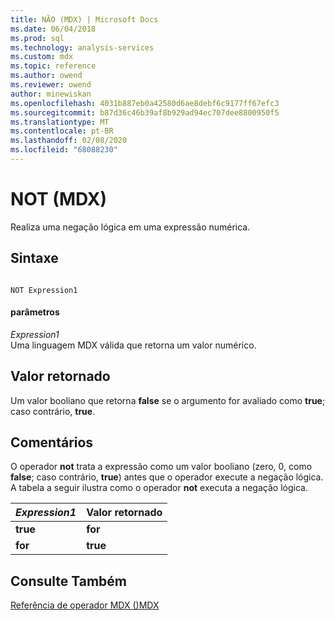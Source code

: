```yaml
---
title: NÃO (MDX) | Microsoft Docs
ms.date: 06/04/2018
ms.prod: sql
ms.technology: analysis-services
ms.custom: mdx
ms.topic: reference
ms.author: owend
ms.reviewer: owend
author: minewiskan
ms.openlocfilehash: 4031b887eb0a42580d6ae8debf6c9177ff67efc3
ms.sourcegitcommit: b87d36c46b39af8b929ad94ec707dee8800950f5
ms.translationtype: MT
ms.contentlocale: pt-BR
ms.lasthandoff: 02/08/2020
ms.locfileid: "68088230"
---
```

# <a name="not-mdx"></a>NOT (MDX)


  Realiza uma negação lógica em uma expressão numérica.  
  
## <a name="syntax"></a>Sintaxe  
  
```  
  
NOT Expression1  
```  
  
#### <a name="parameters"></a>parâmetros  
 *Expression1*  
 Uma linguagem MDX válida que retorna um valor numérico.  
  
## <a name="return-value"></a>Valor retornado  
 Um valor booliano que retorna **false** se o argumento for avaliado como **true**; caso contrário, **true**.  
  
## <a name="remarks"></a>Comentários  
 O operador **not** trata a expressão como um valor booliano (zero, 0, como **false**; caso contrário, **true**) antes que o operador execute a negação lógica. A tabela a seguir ilustra como o operador **not** executa a negação lógica.  
  
|*Expression1*|Valor retornado|  
|-------------------|------------------|  
|**true**|**for**|  
|**for**|**true**|  
  
## <a name="see-also"></a>Consulte Também  
 [Referência de operador MDX &#40;&#41;MDX](../mdx/mdx-operator-reference-mdx.md)  
  
  
